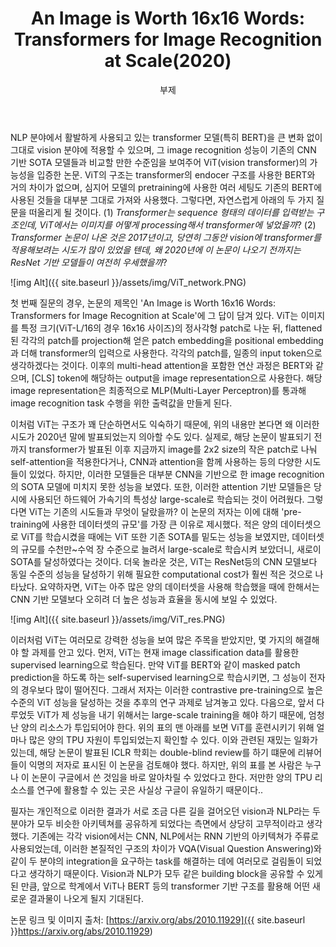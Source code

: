 ﻿---
layout: post
title:  "An Image is Worth 16x16 Words: Transformers for Image Recognition at Scale(2020)"
subtitle:   "부제"
categories: AI
tags: papers
comments: true

---

NLP 분야에서 활발하게 사용되고 있는 transformer 모델(특히 BERT)을 큰 변화 없이 그대로 vision 분야에 적용할 수 있으며, 그 image recognition 성능이 기존의 CNN 기반 SOTA 모델들과 비교할 만한 수준임을 보여주어 ViT(vision transformer)의 가능성을 입증한 논문. ViT의 구조는 transformer의 endocer 구조를 사용한 BERT와 거의 차이가 없으며, 심지어 모델의 pretraining에 사용한 여러 세팅도 기존의 BERT에 사용된 것들을 대부분 그대로 가져와 사용했다. 그렇다면, 자연스럽게 아래의 두 가지 질문을 떠올리게 될 것이다. (1) *Transformer는 sequence 형태의 데이터를 입력받는 구조인데, ViT에서는 이미지를 어떻게 processing해서 transformer에 넣었을까*? (2) *Transformer 논문이 나온 것은 2017년이고, 당연히 그동안 vision에 transformer를 적용해보려는 시도가 많이 있었을 텐데, 왜 2020년에 이 논문이 나오기 전까지는 ResNet 기반 모델들이  여전히 우세했을까*?

![img Alt]({{ site.baseurl }}/assets/img/ViT_network.PNG)

첫 번째 질문의 경우, 논문의 제목인 'An Image is Worth 16x16 Words: Transformers for Image Recognition at Scale'에 그 답이 담겨 있다. ViT는 이미지를 특정 크기(ViT-L/16의 경우 16x16 사이즈)의 정사각형 patch로 나눈 뒤, flattened된 각각의 patch를 projection해 얻은 patch embedding을 positional embedding과 더해 transformer의 입력으로 사용한다. 각각의 patch를, 일종의 input token으로 생각하겠다는 것이다. 이후의 multi-head attention을 포함한 연산 과정은 BERT와 같으며, [CLS] token에 해당하는 output을 image representation으로 사용한다. 해당 image representation은 최종적으로 MLP(Multi-Layer Perceptron)를 통과해 image recognition task 수행을 위한 출력값을 만들게 된다.

이처럼 ViT는 구조가 꽤 단순하면서도 익숙하기 때문에, 위의 내용만 본다면 왜 이러한 시도가 2020년 말에 발표되었는지 의아할 수도 있다. 실제로, 해당 논문이 발표되기 전까지 transformer가 발표된 이후 지금까지 image를 2x2 size의 작은 patch로 나눠 self-attention을 적용한다거나, CNN과 attention을 함께 사용하는 등의 다양한 시도들이 있었다. 하지만, 이러한 모델들은 대부분 CNN을 기반으로 한 image recognition의 SOTA 모델에 미치지 못한 성능을 보였다. 또한, 이러한 attention 기반 모델들은 당시에 사용되던 하드웨어 가속기의 특성상 large-scale로 학습되는 것이 어려웠다. 그렇다면 ViT는 기존의 시도들과 무엇이 달랐을까? 이 논문의 저자는 이에 대해 'pre-training에 사용한 데이터셋의 규모'를 가장 큰 이유로 제시했다. 적은 양의 데이터셋으로 ViT를 학습시켰을 때에는 ViT 또한 기존 SOTA를 밑도는 성능을 보였지만, 데이터셋의 규모를 수천만~수억 장 수준으로 늘려서 large-scale로 학습시켜 보았더니, 새로이 SOTA를 달성하였다는 것이다. 더욱 놀라운 것은, ViT는 ResNet등의 CNN 모델보다 동일 수준의 성능을 달성하기 위해 필요한 computational cost가 훨씬 적은 것으로 나타났다. 요약하자면, ViT는 아주 많은 양의 데이터셋을 사용해 학습했을 때에 한해서는 CNN 기반 모델보다 오히려 더 높은 성능과 효율을 동시에 보일 수 있었다.

![img Alt]({{ site.baseurl }}/assets/img/ViT_res.PNG)

이러처럼 ViT는 여러모로 강력한 성능을 보여 많은 주목을 받았지만, 몇 가지의 해결해야 할 과제를 안고 있다. 먼저, ViT는 현재 image classification data를 활용한 supervised learning으로 학습된다. 만약 ViT를 BERT와 같이 masked patch prediction을 하도록 하는 self-supervised learning으로 학습시키면, 그 성능이 전자의 경우보다 많이 떨어진다. 그래서 저자는 이러한 contrastive pre-training으로 높은 수준의 ViT 성능을 달성하는 것을 추후의 연구 과제로 남겨놓고 있다. 다음으로, 앞서 다루었듯 ViT가 제 성능을 내기 위해서는 large-scale training을 해야 하기 때문에, 엄청난 양의 리소스가 투입되어야 한다. 위의 표의 맨 아래를 보면 ViT를 훈련시키기 위해 얼마나 많은 양의 TPU 자원이 투입되었는지 확인할 수 있다. 이와 관련된 재밌는 일화가 있는데, 해당 논문이 발표된 ICLR 학회는 double-blind review를 하기 떄문에 리뷰어들이 익명의 저자로 표시된 이 논문을 검토해야 했다. 하지만, 위의 표를 본 사람은 누구나 이 논문이 구글에서 쓴 것임을 바로 알아차릴 수 있었다고 한다. 저만한 양의 TPU 리소스를 연구에 활용할 수 있는 곳은 사실상 구글이 유일하기 때문이다..

필자는 개인적으로 이러한 결과가 서로 조금 다른 길을 걸어오던 vision과 NLP라는 두 분야가 모두 비슷한 아키텍쳐를 공유하게 되었다는 측면에서 상당히 고무적이라고 생각했다. 기존에는 각각 vision에서는 CNN, NLP에서는 RNN 기반의 아키텍쳐가 주류로 사용되었는데, 이러한 본질적인 구조의 차이가 VQA(Visual Question Answering)와 같이 두 분야의 integration을 요구하는 task를 해결하는 데에 여러모로 걸림돌이 되었다고 생각하기 때문이다. Vision과 NLP가 모두 같은 building block을 공유할 수 있게 된 만큼, 앞으로 학계에서 ViT나 BERT 등의 transformer 기반 구조를 활용해 어떤 새로운 결과물이 나오게 될지 기대된다.



논문 링크 및 이미지 출처: [https://arxiv.org/abs/2010.11929]({{ site.baseurl }}https://arxiv.org/abs/2010.11929)